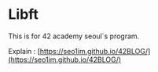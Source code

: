 # Libft

This is for 42 academy seoul`s program.

Explain : [https://seo1im.github.io/42BLOG/](https://seo1im.github.io/42BLOG/)
